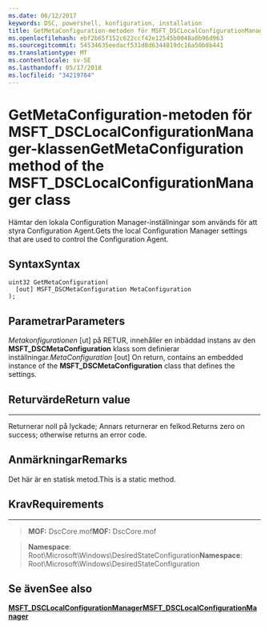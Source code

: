 ```yaml
---
ms.date: 06/12/2017
keywords: DSC, powershell, konfiguration, installation
title: GetMetaConfiguration-metoden för MSFT_DSCLocalConfigurationManager-klassen
ms.openlocfilehash: ebf2b65f152c622ccf42e12545b0048a0b96d963
ms.sourcegitcommit: 54534635eedacf531d8d6344019dc16a50b8b441
ms.translationtype: MT
ms.contentlocale: sv-SE
ms.lasthandoff: 05/17/2018
ms.locfileid: "34219784"
---
```

# <a name="getmetaconfiguration-method-of-the-msftdsclocalconfigurationmanager-class"></a><span data-ttu-id="84e36-103">GetMetaConfiguration-metoden för MSFT_DSCLocalConfigurationManager-klassen</span><span class="sxs-lookup"><span data-stu-id="84e36-103">GetMetaConfiguration method of the MSFT_DSCLocalConfigurationManager class</span></span>

<span data-ttu-id="84e36-104">Hämtar den lokala Configuration Manager-inställningar som används för att styra Configuration Agent.</span><span class="sxs-lookup"><span data-stu-id="84e36-104">Gets the local Configuration Manager settings that are used to control the Configuration Agent.</span></span>

<a name="syntax"></a><span data-ttu-id="84e36-105">Syntax</span><span class="sxs-lookup"><span data-stu-id="84e36-105">Syntax</span></span>
------

```mof
uint32 GetMetaConfiguration(
  [out] MSFT_DSCMetaConfiguration MetaConfiguration
);
```

<a name="parameters"></a><span data-ttu-id="84e36-106">Parametrar</span><span class="sxs-lookup"><span data-stu-id="84e36-106">Parameters</span></span>
----------

<span data-ttu-id="84e36-107">*Metakonfigurationen* \[ut\] på RETUR, innehåller en inbäddad instans av den **MSFT_DSCMetaConfiguration** klass som definierar inställningar.</span><span class="sxs-lookup"><span data-stu-id="84e36-107">*MetaConfiguration* \[out\] On return, contains an embedded instance of the **MSFT_DSCMetaConfiguration** class that defines the settings.</span></span>

## <a name="return-value"></a><span data-ttu-id="84e36-108">Returvärde</span><span class="sxs-lookup"><span data-stu-id="84e36-108">Return value</span></span>
------------

<span data-ttu-id="84e36-109">Returnerar noll på lyckade; Annars returnerar en felkod.</span><span class="sxs-lookup"><span data-stu-id="84e36-109">Returns zero on success; otherwise returns an error code.</span></span>

## <a name="remarks"></a><span data-ttu-id="84e36-110">Anmärkningar</span><span class="sxs-lookup"><span data-stu-id="84e36-110">Remarks</span></span>

<span data-ttu-id="84e36-111">Det här är en statisk metod.</span><span class="sxs-lookup"><span data-stu-id="84e36-111">This is a static method.</span></span>

## <a name="requirements"></a><span data-ttu-id="84e36-112">Krav</span><span class="sxs-lookup"><span data-stu-id="84e36-112">Requirements</span></span>
------------
><span data-ttu-id="84e36-113">**MOF:** DscCore.mof</span><span class="sxs-lookup"><span data-stu-id="84e36-113">**MOF:** DscCore.mof</span></span>

><span data-ttu-id="84e36-114">**Namespace**: Root\Microsoft\Windows\DesiredStateConfiguration</span><span class="sxs-lookup"><span data-stu-id="84e36-114">**Namespace**: Root\Microsoft\Windows\DesiredStateConfiguration</span></span>


## <a name="see-also"></a><span data-ttu-id="84e36-115">Se även</span><span class="sxs-lookup"><span data-stu-id="84e36-115">See also</span></span>


[<span data-ttu-id="84e36-116">**MSFT_DSCLocalConfigurationManager**</span><span class="sxs-lookup"><span data-stu-id="84e36-116">**MSFT_DSCLocalConfigurationManager**</span></span>](msft-dsclocalconfigurationmanager.md)